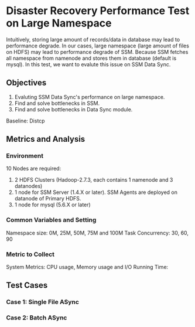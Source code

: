# Disaster Recovery Performance Test on Large Namespace
Intuitively, storing large amount of records/data in database may lead to performance degrade. In our cases, large namespace (large amount of files on HDFS) may lead to performance degrade of SSM. Because SSM fetches all namespace from namenode and stores them in database (default is mysql). In this test, we want to evalute this issue on SSM Data Sync.

## Objectives
1. Evaluting SSM Data Sync's performance on large namespace.
2. Find and solve bottlenecks in SSM.
3. Find and solve bottlenecks in Data Sync module.

Baseline: Distcp

## Metrics and Analysis
### Environment
10 Nodes are required:
1. 2 HDFS Clusters (Hadoop-2.7.3, each contains 1 namenode and 3 datanodes)
2. 1 node for SSM Server (1.4.X or later). SSM Agents are deployed on datanode of Primary HDFS.
3. 1 node for mysql (5.6.X or later)

### Common Variables and Setting
Namespace size: 0M, 25M, 50M, 75M and 100M
Task Concurrency: 30, 60, 90

### Metric to Collect
System Metrics: CPU usage, Memory usage and I/O
Running Time: 


## Test Cases

### Case 1: Single File ASync

### Case 2: Batch ASync
